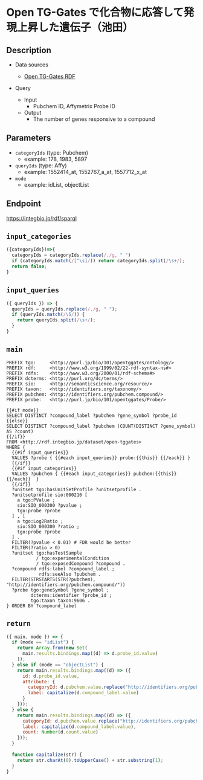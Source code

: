 # Open TG-Gates で化合物に応答して発現上昇した遺伝子（池田）

## Description
 
- Data sources
    - [Open TG-Gates RDF](https://integbio.jp/rdf/dataset/open-tggates)

- Query
    - Input
        - Pubchem ID, Affymetrix Probe ID
    - Output
        - The number of genes responsive to a compound

## Parameters

* `categoryIds` (type: Pubchem)
  * example: 178, 1983, 5897
* `queryIds` (type: Affy)
  * example: 1552414_at, 1552767_a_at, 1557712_x_at
* `mode` 
  * example: idList, objectList

## Endpoint

https://integbio.jp/rdf/sparql

## `input_categories`
```javascript
({categoryIds})=>{
  categoryIds = categoryIds.replace(/,/g, " ")
  if (categoryIds.match(/[^\s]/)) return categoryIds.split(/\s+/);
  return false;
}
```

## `input_queries`
```javascript
({ queryIds }) => {
  queryIds = queryIds.replace(/,/g, " ");
  if (queryIds.match(/\S/)) {
    return queryIds.split(/\s+/);
  }
}
```

## `main`

```sparql
PREFIX tgo:     <http://purl.jp/bio/101/opentggates/ontology/>
PREFIX rdf:     <http://www.w3.org/1999/02/22-rdf-syntax-ns#>
PREFIX rdfs:    <http://www.w3.org/2000/01/rdf-schema#>
PREFIX dcterms: <http://purl.org/dc/terms/>
PREFIX sio:     <http://semanticscience.org/resource/>
PREFIX taxon:   <http://identifiers.org/taxonomy/>
PREFIX pubchem: <http://identifiers.org/pubchem.compound/>
PREFIX probe:   <http://purl.jp/bio/101/opentggates/Probe/>

{{#if mode}}
SELECT DISTINCT ?compound_label ?pubchem ?gene_symbol ?probe_id
{{else}}
SELECT DISTINCT ?compound_label ?pubchem (COUNT(DISTINCT ?gene_symbol) AS ?count)
{{/if}}
FROM <http://rdf.integbio.jp/dataset/open-tggates>
WHERE {
  {{#if input_queries}}
  VALUES ?probe { {{#each input_queries}} probe:{{this}} {{/each}} }
  {{/if}}
  {{#if input_categories}}
  VALUES ?pubchem { {{#each input_categories}} pubchem:{{this}} {{/each}}  }
  {{/if}}
  ?unitset tgo:hasUnitSetProfile ?unitsetprofile .
  ?unitsetprofile sio:000216 [
    a tgo:PValue ;
    sio:SIO_000300 ?pvalue ;
    tgo:probe ?probe
  ] , [
    a tgo:Log2Ratio ;
    sio:SIO_000300 ?ratio ;
    tgo:probe ?probe
  ] .
  FILTER(?pvalue < 0.01) # FDR would be better
  FILTER(?ratio > 0)
  ?unitset tgo:hasTestSample 
           / tgo:experimentalCondition
           / tgo:exposedCompound ?compound .
  ?compound rdfs:label ?compound_label ;
            rdfs:seeAlso ?pubchem .
  FILTER(STRSTARTS(STR(?pubchem), "http://identifiers.org/pubchem.compound/"))
  ?probe tgo:geneSymbol ?gene_symbol ;
         dcterms:identifier ?probe_id ;
         tgo:taxon taxon:9606 .
} ORDER BY ?compound_label
```

## `return`

```javascript
({ main, mode }) => {
  if (mode == "idList") {
    return Array.from(new Set(
      main.results.bindings.map((d) => d.probe_id.value)
    ));
  } else if (mode == "objectList") {
    return main.results.bindings.map((d) => ({
      id: d.probe_id.value, 
      attribute: {
        categoryId: d.pubchem.value.replace("http://identifiers.org/pubchem.compound/", ""), 
        label: capitalize(d.compound_label.value)
      }
    }));
  } else {
    return main.results.bindings.map((d) => ({
      categoryId: d.pubchem.value.replace("http://identifiers.org/pubchem.compound/", ""), 
      label: capitalize(d.compound_label.value),
      count: Number(d.count.value)
    }));
  }
  
  function capitalize(str) {
    return str.charAt(0).toUpperCase() + str.substring(1);
  }
}
```